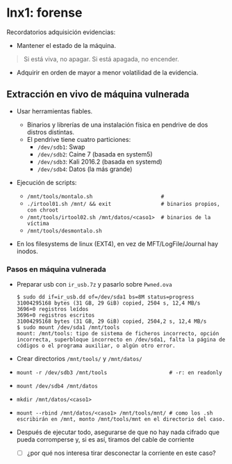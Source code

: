 # lnx1: forense

Recordatorios adquisición evidencias:

- Mantener el estado de la máquina.

> Si está viva, no apagar. Si está apagada, no encender.

- Adquirir en orden de mayor a menor volatilidad de la evidencia.

## Extracción en vivo de máquina vulnerada

- Usar herramientas fiables.
	- Binarios y librerías de una instalación física en pendrive de dos distros distintas.
	- El pendrive tiene cuatro particiones:
		- `/dev/sdb1`: Swap
		- `/dev/sdb2`: Caine 7 (basada en system5)
		- `/dev/sdb3`: Kali 2016.2 (basada en systemd)
		- `/dev/sdb4`: Datos (la más grande)
- Ejecución de scripts:
	- `/mnt/tools/montalo.sh                      # `
	- `./irtool01.sh /mnt/ && exit                # binarios propios, con chroot`
	- `/mnt/tools/irtool02.sh /mnt/datos/<caso1>  # binarios de la víctima`
	- `/mnt/tools/desmontalo.sh`

- En los filesystems de linux (EXT4), en vez de MFT/LogFile/Journal hay inodos.

### Pasos en máquina vulnerada

- Preparar usb con `ir_usb.7z` y pasarlo sobre `Pwned.ova`
  ```
  $ sudo dd if=ir_usb.dd of=/dev/sda1 bs=8M status=progress
  31004295168 bytes (31 GB, 29 GiB) copied, 2504 s, 12,4 MB/s
  3696+0 registros leídos
  3696+0 registros escritos
  31004295168 bytes (31 GB, 29 GiB) copied, 2504,2 s, 12,4 MB/s
  $ sudo mount /dev/sda1 /mnt/tools
  mount: /mnt/tools: tipo de sistema de ficheros incorrecto, opción incorrecta, superbloque incorrecto en /dev/sda1, falta la página de códigos o el programa auxiliar, o algún otro error.
  ```

- Crear directorios `/mnt/tools/` y `/mnt/datos/`
- `mount -r /dev/sdb3 /mnt/tools                    # -r: en readonly`
- `mount /dev/sdb4 /mnt/datos`
- `mkdir /mnt/datos/<caso1>`
- `mount --rbind /mnt/datos/<caso1> /mnt/tools/mnt/ # como los .sh escribirán en /mnt, monto /mnt/tools/mnt en el directorio del caso.`

- Después de ejecutar todo, asegurarse de que no hay nada cifrado que pueda corromperse y,
  si es así, tiramos del cable de corriente
  - [ ] ¿por qué nos interesa tirar desconectar la corriente en este caso?
